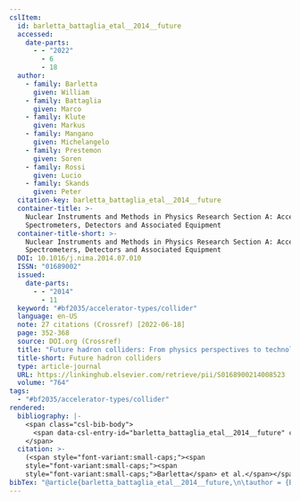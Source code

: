 ```yaml
---
cslItem:
  id: barletta_battaglia_etal__2014__future
  accessed:
    date-parts:
      - - "2022"
        - 6
        - 18
  author:
    - family: Barletta
      given: William
    - family: Battaglia
      given: Marco
    - family: Klute
      given: Markus
    - family: Mangano
      given: Michelangelo
    - family: Prestemon
      given: Soren
    - family: Rossi
      given: Lucio
    - family: Skands
      given: Peter
  citation-key: barletta_battaglia_etal__2014__future
  container-title: >-
    Nuclear Instruments and Methods in Physics Research Section A: Accelerators,
    Spectrometers, Detectors and Associated Equipment
  container-title-short: >-
    Nuclear Instruments and Methods in Physics Research Section A: Accelerators,
    Spectrometers, Detectors and Associated Equipment
  DOI: 10.1016/j.nima.2014.07.010
  ISSN: "01689002"
  issued:
    date-parts:
      - - "2014"
        - 11
  keyword: "#bf2035/accelerator-types/collider"
  language: en-US
  note: 27 citations (Crossref) [2022-06-18]
  page: 352-368
  source: DOI.org (Crossref)
  title: "Future hadron colliders: From physics perspectives to technology R&D"
  title-short: Future hadron colliders
  type: article-journal
  URL: https://linkinghub.elsevier.com/retrieve/pii/S0168900214008523
  volume: "764"
tags:
  - "#bf2035/accelerator-types/collider"
rendered:
  bibliography: |-
    <span class="csl-bib-body">
      <span data-csl-entry-id="barletta_battaglia_etal__2014__future" class="csl-entry"><span class='author-bib'>Barletta, Battaglia, M., Klute, M., et al.</span>. <span class='date-bib'>(2014)</span>. <span class='title'><b>Future hadron colliders: From physics perspectives to technology R&#38;D</b></span>. <i>Nuclear Instruments and Methods in Physics Research Section A: Accelerators, Spectrometers, Detectors and Associated Equipment</i>, <i>764</i>, 352–368. <span class='URL'><a href='https://doi.org/10.1016/j.nima.2014.07.010'>LINK</a></span></span>
    </span>
  citation: >-
    (<span style="font-variant:small-caps;"><span
    style="font-variant:small-caps;"><span
    style="font-variant:small-caps;">Barletta</span> et al.</span></span>, 2014)
bibTex: "@article{barletta_battaglia_etal__2014__future,\n\tauthor = {Barletta, William and Battaglia, Marco and Klute, Markus and Mangano, Michelangelo and Prestemon, Soren and Rossi, Lucio and Skands, Peter},\n\tjournal = {Nuclear Instruments and Methods in Physics Research Section A: Accelerators, Spectrometers, Detectors and Associated Equipment},\n\tdoi = {10.1016/j.nima.2014.07.010},\n\tissn = {01689002},\n\tyear = {2014},\n\tmonth = {11},\n\tnote = {27 citations (Crossref) [2022-06-18]},\n\tpages = {352--368},\n\ttitle = {Future hadron colliders: From physics perspectives to technology {R}&{D}},\n\turl = {https://linkinghub.elsevier.com/retrieve/pii/S0168900214008523},\n\thowpublished = {https://linkinghub.elsevier.com/retrieve/pii/S0168900214008523},\n\tvolume = {764},\n}\n\n"
---
```

